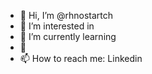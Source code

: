 - 👋 Hi, I’m @rhnostartch
- 👀 I’m interested in 
- 🌱 I’m currently learning 
- 💞️
- 📫 How to reach me: Linkedin

<!---
rhnostartch/rhnostartch is a ✨ special ✨ repository because its `README.md` (this file) appears on your GitHub profile.
You can click the Preview link to take a look at your changes.
--->
